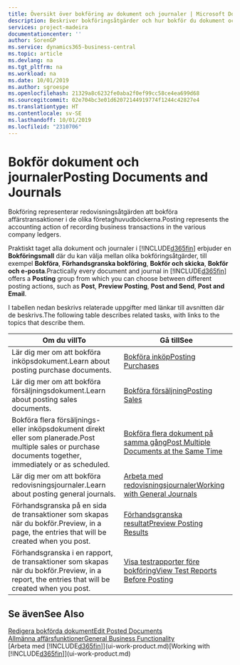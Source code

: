 ```yaml
---
title: Översikt över bokföring av dokument och journaler | Microsoft Docs
description: Beskriver bokföringsåtgärder och hur bokför du dokument och journaler.
services: project-madeira
documentationcenter: ''
author: SorenGP
ms.service: dynamics365-business-central
ms.topic: article
ms.devlang: na
ms.tgt_pltfrm: na
ms.workload: na
ms.date: 10/01/2019
ms.author: sgroespe
ms.openlocfilehash: 21329a8c6232fe0aba2f0ef99cc58ce4ea699d68
ms.sourcegitcommit: 02e704bc3e01d62072144919774f1244c42827e4
ms.translationtype: HT
ms.contentlocale: sv-SE
ms.lasthandoff: 10/01/2019
ms.locfileid: "2310706"
---
```

# <a name="posting-documents-and-journals"></a><span data-ttu-id="b491d-103">Bokför dokument och journaler</span><span class="sxs-lookup"><span data-stu-id="b491d-103">Posting Documents and Journals</span></span>
<span data-ttu-id="b491d-104">Bokföring representerar redovisningsåtgärden att bokföra affärstransaktioner i de olika företaghuvudböckerna.</span><span class="sxs-lookup"><span data-stu-id="b491d-104">Posting represents the accounting action of recording business transactions in the various company ledgers.</span></span>

<span data-ttu-id="b491d-105">Praktiskt taget alla dokument och journaler i [!INCLUDE[d365fin](includes/d365fin_md.md)] erbjuder en **Bokföringsmall** där du kan välja mellan olika bokföringsåtgärder, till exempel **Bokföra**, **Förhandsgranska bokföring**, **Bokför och skicka**, **Bokför och e-posta**.</span><span class="sxs-lookup"><span data-stu-id="b491d-105">Practically every document and journal in [!INCLUDE[d365fin](includes/d365fin_md.md)] offers a **Posting** group from which you can choose between different posting actions, such as **Post**, **Preview Posting**, **Post and Send**, **Post and Email**.</span></span>

<span data-ttu-id="b491d-106">I tabellen nedan beskrivs relaterade uppgifter med länkar till avsnitten där de beskrivs.</span><span class="sxs-lookup"><span data-stu-id="b491d-106">The following table describes related tasks, with links to the topics that describe them.</span></span>

| <span data-ttu-id="b491d-107">Om du vill</span><span class="sxs-lookup"><span data-stu-id="b491d-107">To</span></span> | <span data-ttu-id="b491d-108">Gå till</span><span class="sxs-lookup"><span data-stu-id="b491d-108">See</span></span> |
| --- | --- |
| <span data-ttu-id="b491d-109">Lär dig mer om att bokföra inköpsdokument.</span><span class="sxs-lookup"><span data-stu-id="b491d-109">Learn about posting purchase documents.</span></span> |[<span data-ttu-id="b491d-110">Bokföra inköp</span><span class="sxs-lookup"><span data-stu-id="b491d-110">Posting Purchases</span></span>](ui-post-purchases.md) |
| <span data-ttu-id="b491d-111">Lär dig mer om att bokföra försäljningsdokument.</span><span class="sxs-lookup"><span data-stu-id="b491d-111">Learn about posting sales documents.</span></span> |[<span data-ttu-id="b491d-112">Bokföra försäljning</span><span class="sxs-lookup"><span data-stu-id="b491d-112">Posting Sales</span></span>](ui-post-sales.md) |
| <span data-ttu-id="b491d-113">Bokföra flera försäljnings- eller inköpsdokument direkt eller som planerade.</span><span class="sxs-lookup"><span data-stu-id="b491d-113">Post multiple sales or purchase documents together, immediately or as scheduled.</span></span>|[<span data-ttu-id="b491d-114">Bokföra flera dokument på samma gång</span><span class="sxs-lookup"><span data-stu-id="b491d-114">Post Multiple Documents at the Same Time</span></span>](ui-batch-posting.md)|
| <span data-ttu-id="b491d-115">Lär dig mer om att bokföra redovisningsjournaler.</span><span class="sxs-lookup"><span data-stu-id="b491d-115">Learn about posting general journals.</span></span> |[<span data-ttu-id="b491d-116">Arbeta med redovisningsjournaler</span><span class="sxs-lookup"><span data-stu-id="b491d-116">Working with General Journals</span></span>](ui-work-general-journals.md) |
| <span data-ttu-id="b491d-117">Förhandsgranska på en sida de transaktioner som skapas när du bokför.</span><span class="sxs-lookup"><span data-stu-id="b491d-117">Preview, in a page, the entries that will be created when you post.</span></span> |[<span data-ttu-id="b491d-118">Förhandsgranska resultat</span><span class="sxs-lookup"><span data-stu-id="b491d-118">Preview Posting Results</span></span>](ui-how-preview-post-results.md) |
| <span data-ttu-id="b491d-119">Förhandsgranska i en rapport, de transaktioner som skapas när du bokför.</span><span class="sxs-lookup"><span data-stu-id="b491d-119">Preview, in a report, the entries that will be created when you post.</span></span> |[<span data-ttu-id="b491d-120">Visa testrapporter före bokföring</span><span class="sxs-lookup"><span data-stu-id="b491d-120">View Test Reports Before Posting</span></span>](ui-how-view-test-reports-posting.md) |

## <a name="see-also"></a><span data-ttu-id="b491d-121">Se även</span><span class="sxs-lookup"><span data-stu-id="b491d-121">See Also</span></span>
[<span data-ttu-id="b491d-122">Redigera bokförda dokument</span><span class="sxs-lookup"><span data-stu-id="b491d-122">Edit Posted Documents</span></span>](across-edit-posted-document.md)  
[<span data-ttu-id="b491d-123">Allmänna affärsfunktioner</span><span class="sxs-lookup"><span data-stu-id="b491d-123">General Business Functionality</span></span>](ui-across-business-areas.md)  
<span data-ttu-id="b491d-124">[Arbeta med [!INCLUDE[d365fin](includes/d365fin_md.md)]](ui-work-product.md)</span><span class="sxs-lookup"><span data-stu-id="b491d-124">[Working with [!INCLUDE[d365fin](includes/d365fin_md.md)]](ui-work-product.md)</span></span>

